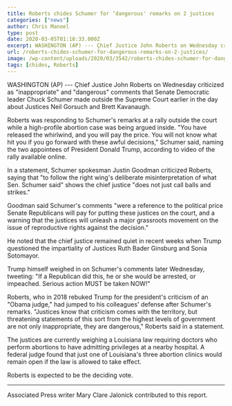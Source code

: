 ```yaml
---
title: Roberts chides Schumer for ‘dangerous' remarks on 2 justices
categories: ["news"]
author: Chris Manoel
type: post
date: 2020-03-05T01:18:33.000Z
excerpt: WASHINGTON (AP) --- Çhief Justice John Roberts on Wednesday criticized as "inappropriate" and "dangerous" comments that Senate Democratic leader Chuck Schumer made outside the Supreme Court earlier in the day about Justices Neil Gorsuch and Brett Kavanaugh.Roberts was responding to Schumer's remarks at a rally outside the court while a high-profile abortion case was being&hellip;
url: /roberts-chides-schumer-for-dangerous-remarks-on-2-justices/
image: /wp-content/uploads/2020/03/3542/roberts-chides-schumer-for-dangerous-remarks-on-2-justices.jpg
tags: [chides, Roberts]
---
```


WASHINGTON (AP) --- Çhief Justice John Roberts on Wednesday criticized as "inappropriate" and "dangerous" comments that Senate Democratic leader Chuck Schumer made outside the Supreme Court earlier in the day about Justices Neil Gorsuch and Brett Kavanaugh.

Roberts was responding to Schumer's remarks at a rally outside the court while a high-profile abortion case was being argued inside. "You have released the whirlwind, and you will pay the price. You will not know what hit you if you go forward with these awful decisions," Schumer said, naming the two appointees of President Donald Trump, according to video of the rally available online.

In a statement, Schumer spokesman Justin Goodman criticized Roberts, saying that "to follow the right wing's deliberate misinterpretation of what Sen. Schumer said" shows the chief justice "does not just call balls and strikes."

Goodman said Schumer's comments "were a reference to the political price Senate Republicans will pay for putting these justices on the court, and a warning that the justices will unleash a major grassroots movement on the issue of reproductive rights against the decision."

He noted that the chief justice remained quiet in recent weeks when Trump questioned the impartiality of Justices Ruth Bader Ginsburg and Sonia Sotomayor.

Trump himself weighed in on Schumer's comments later Wednesday, tweeting: "If a Republican did this, he or she would be arrested, or impeached. Serious action MUST be taken NOW!"

Roberts, who in 2018 rebuked Trump for the president's criticism  of an "Obama judge," had jumped to his colleagues' defense after Schumer's remarks. "Justices know that criticism comes with the territory, but threatening statements of this sort from the highest levels of government are not only inappropriate, they are dangerous," Roberts said in a statement.

The justices are currently weighing a Louisiana law requiring doctors who perform abortions to have admitting privileges at a nearby hospital. A federal judge found that just one of Louisiana's three abortion clinics would remain open if the law is allowed to take effect.

Roberts is expected to be the deciding vote.

* * *

Associated Press writer Mary Clare Jalonick contributed to this report.
